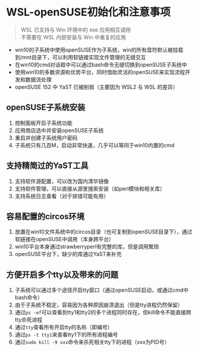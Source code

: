 # WSL-openSUSE初始化和注意事项
> WSL 已支持与 Win 环境中的 exe 应用相互调用  
> 不需要在 WSL 内部安装与 Win 中重复的应用

- win10的子系统中使用openSUSE作为子系统，win的所有盘符默认被挂载到/mnt目录下，可以利用软链接实现文件管理的无缝交互  
- 在win10的cmd对话框中可以通过bash命令无缝切换到openSUSE子系统中  
- 使用win10的多数资源和优势平台，同时借助灵活的openSUSE来实现流程开发和数据流处理  
- openSUSE 152 中 YaST 已被削弱（主要因为 WSL2 与 WSL 的差异）


## openSUSE子系统安装
1. 控制面板开启子系统功能  
2. 应用商店选中并安装openSUSE子系统  
3. 重启并创建子系统用户密码  
4. 子系统只有几百M，启动非常快速，几乎可以等同于win10内置的cmd  

## 支持精简过的YaST工具
1. 支持软件源配置，可以改为国内清华镜像  
2. 支持软件管理，可以直接从源里搜索安装（如perl模块和相关库）  
3. 支持系统日志查看（对于排错可能有用）  

## 容易配置的circos环境
1. 放置在win10文件系统中的circos目录（也可复制到openSUSE目录下），通过软链接在openSUSE中调用（本身跨平台）  
2. win10平台本身通过strawberryperl有完整的库，但是调用繁琐  
3. openSUSE平台下，缺少的库通过YaST来补充

## 方便开启多个tty以及带来的问题
1. 子系统可以通过多个途径开启tty窗口（通过openSUSE启动，或通过cmd中bash命令）  
2. 由于子系统不稳定，容易因为各种原因崩溃退出（但是tty进程仍然保留）  
3. 通过`ps -ef`可以查看到tty1和tty2的多个进程同时存在，但kill命令不能直接跨tty杀死进程  
4. 通过`tty`查看所有开启tty的名称（即编号）  
5. 通过`ps -t tty1`来查看tty1下的所有进程编号  
6. 通过`sudo kill -9 xxx`命令来杀死相关tty下的进程（xxx为PID号）  
